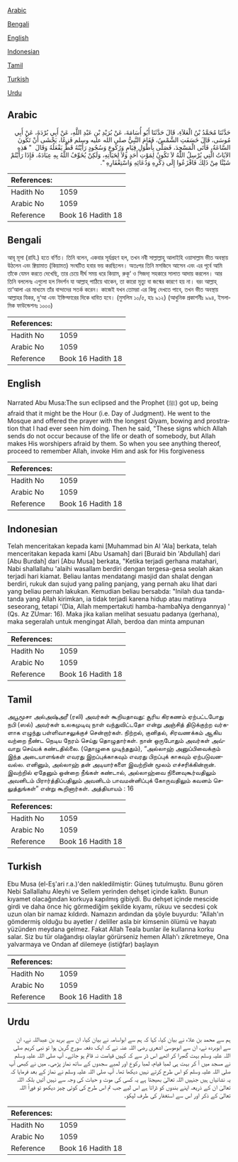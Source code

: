 [Arabic](#arabic)

[Bengali](#bengali)

[English](#english)

[Indonesian](#indonesian)

[Tamil](#tamil)

[Turkish](#turkish)

[Urdu](#urdu)

## Arabic


<div dir="rtl" lang="ar" style={{fontSize:'larger',backgroundColor:'#f8f9fa',padding:20}}>
حَدَّثَنَا مُحَمَّدُ بْنُ الْعَلاَءِ، قَالَ حَدَّثَنَا أَبُو أُسَامَةَ، عَنْ بُرَيْدِ بْنِ عَبْدِ اللَّهِ، عَنْ أَبِي بُرْدَةَ، عَنْ أَبِي مُوسَى، قَالَ خَسَفَتِ الشَّمْسُ، فَقَامَ النَّبِيُّ صلى الله عليه وسلم فَزِعًا، يَخْشَى أَنْ تَكُونَ السَّاعَةُ، فَأَتَى الْمَسْجِدَ، فَصَلَّى بِأَطْوَلِ قِيَامٍ وَرُكُوعٍ وَسُجُودٍ رَأَيْتُهُ قَطُّ يَفْعَلُهُ وَقَالَ ‏ "‏ هَذِهِ الآيَاتُ الَّتِي يُرْسِلُ اللَّهُ لاَ تَكُونُ لِمَوْتِ أَحَدٍ وَلاَ لِحَيَاتِهِ، وَلَكِنْ يُخَوِّفُ اللَّهُ بِهِ عِبَادَهُ، فَإِذَا رَأَيْتُمْ شَيْئًا مِنْ ذَلِكَ فَافْزَعُوا إِلَى ذِكْرِهِ وَدُعَائِهِ وَاسْتِغْفَارِهِ ‏"‏‏.‏
</div>
<div style={{backgroundColor:'#f8f9fa',padding:20, marginBottom: 10}}><table> <thead> <tr> <th>References:</th> <th></th> </tr> </thead> <tbody><tr><td>Hadith No</td><td>1059</td></tr><tr><td>Arabic No</td><td>1059</td></tr><tr><td>Reference</td><td>Book 16 Hadith 18</td></tr></tbody></table></div>

## Bengali


<div dir="ltr" lang="bn" style={{fontSize:'larger',backgroundColor:'#f8f9fa',padding:20}}>
আবূ মূসা (রাযি.) হতে বর্ণিত। তিনি বলেন, একবার সূর্যগ্রহণ হল, তখন নবী সাল্লাল্লাহু আলাইহি ওয়াসাল্লাম ভীত অবস্থায় উঠলেন এবং ক্বিয়ামাত (কিয়ামত) সংঘটিত হবার ভয় করছিলেন। অতঃপর তিনি মসজিদে আসেন এবং এর পূর্বে আমি তাঁকে যেমন করতে দেখেছি, তার চেয়ে দীর্ঘ সময় ধরে কিয়াম, রুকূ‘ ও সিজদা্ সহকারে সালাত আদায় করলেন। আর তিনি বললেনঃ এগুলো হল নিদর্শন যা আল্লাহ্ পাঠিয়ে থাকেন, তা কারো মৃত্যু বা জন্মের কারণে হয় না। বরং আল্লাহ্ তা‘আলা এর মাধ্যমে তাঁর বান্দাদের সতর্ক করেন। কাজেই যখন তোমরা এর কিছু দেখতে পাবে, তখন ভীত অবস্থায় আল্লাহর যিকর, দু‘আ এবং ইস্তিগ্ফারের দিকে ধাবিত হবে। (মুসলিম ১০/৫, হাঃ ৯১২) (আধুনিক প্রকাশনীঃ ৯৯৪, ইসলামিক ফাউন্ডেশনঃ ১০০০)
</div>
<div style={{backgroundColor:'#f8f9fa',padding:20, marginBottom: 10}}><table> <thead> <tr> <th>References:</th> <th></th> </tr> </thead> <tbody><tr><td>Hadith No</td><td>1059</td></tr><tr><td>Arabic No</td><td>1059</td></tr><tr><td>Reference</td><td>Book 16 Hadith 18</td></tr></tbody></table></div>

## English


<div dir="ltr" lang="en" style={{fontSize:'larger',backgroundColor:'#f8f9fa',padding:20}}>
Narrated Abu Musa:The sun eclipsed and the Prophet (ﷺ) got up, being afraid that it might be the Hour (i.e. Day of Judgment). He went to the Mosque and offered the prayer with the longest Qiyam, bowing and prostration that I had ever seen him doing. Then he said, "These signs which Allah sends do not occur because of the life or death of somebody, but Allah makes His worshipers afraid by them. So when you see anything thereof, proceed to remember Allah, invoke Him and ask for His forgiveness
</div>
<div style={{backgroundColor:'#f8f9fa',padding:20, marginBottom: 10}}><table> <thead> <tr> <th>References:</th> <th></th> </tr> </thead> <tbody><tr><td>Hadith No</td><td>1059</td></tr><tr><td>Arabic No</td><td>1059</td></tr><tr><td>Reference</td><td>Book 16 Hadith 18</td></tr></tbody></table></div>

## Indonesian


<div dir="ltr" lang="id" style={{fontSize:'larger',backgroundColor:'#f8f9fa',padding:20}}>
Telah menceritakan kepada kami [Muhammad bin Al 'Ala] berkata, telah menceritakan kepada kami [Abu Usamah] dari [Buraid bin 'Abdullah] dari [Abu Burdah] dari [Abu Musa] berkata, "Ketika terjadi gerhana matahari, Nabi shallallahu 'alaihi wasallam berdiri dengan tergesa-gesa seolah akan terjadi hari kiamat. Beliau lantas mendatangi masjid dan shalat dengan berdiri, rukuk dan sujud yang paling panjang, yang pernah aku lihat dari yang beliau pernah lakukan. Kemudian beliau bersabda: "Inilah dua tanda-tanda yang Allah kirimkan, ia tidak terjadi karena hidup atau matinya seseorang, tetapi '(Dia, Allah mempertakuti hamba-hambaNya dengannya) ' (Qs. Az ZUmar: 16). Maka jika kalian melihat sesuatu padanya (gerhana), maka segeralah untuk mengingat Allah, berdoa dan minta ampunan
</div>
<div style={{backgroundColor:'#f8f9fa',padding:20, marginBottom: 10}}><table> <thead> <tr> <th>References:</th> <th></th> </tr> </thead> <tbody><tr><td>Hadith No</td><td>1059</td></tr><tr><td>Arabic No</td><td>1059</td></tr><tr><td>Reference</td><td>Book 16 Hadith 18</td></tr></tbody></table></div>

## Tamil


<div dir="ltr" lang="ta" style={{fontSize:'larger',backgroundColor:'#f8f9fa',padding:20}}>
அபூமூசா அல்அஷ்அரீ (ரலி) அவர்கள் கூறியதாவது: சூரிய கிரகணம் ஏற்பட்டபோது நபி (ஸல்) அவர்கள் உலகமுடிவு நாள் வந்துவிட்டதோ என்று அஞ்சித் திடுக்குற்ற வர்களாக எழுந்து பள்ளிவாசலுக்குச் சென்றார்கள். நிற்றல், குனிதல், சிரவணக்கம் ஆகிய வற்றை நீண்ட நெடிய நேரம் செய்து தொழுதார்கள். நான் ஒருபோதும் அவர்கள் அவ்வாறு செய்யக் கண்டதில்லை. (தொழுகை முடிந்ததும்), “அல்லாஹ் அனுப்பிவைக்கும் இந்த அடையாளங்கள் எவரது இறப்புக்காகவும் எவரது பிறப்புக் காகவும் ஏற்படுவனவல்ல. எனினும், அல்லாஹ் தன் அடியார்களை இவற்றின் மூலம் எச்சரிக்கின்றான். இவற்றில் ஏதேனும் ஒன்றை நீங்கள் கண்டால், அல்லாஹ்வை நினைவுகூர்வதிலும் அவனிடம் பிரார்த்திப்பதிலும் அவனிடம் பாவமன்னிப்புக் கோருவதிலும் கவனம் செலுத்துங்கள்” என்று கூறினார்கள். அத்தியாயம் : 16
</div>
<div style={{backgroundColor:'#f8f9fa',padding:20, marginBottom: 10}}><table> <thead> <tr> <th>References:</th> <th></th> </tr> </thead> <tbody><tr><td>Hadith No</td><td>1059</td></tr><tr><td>Arabic No</td><td>1059</td></tr><tr><td>Reference</td><td>Book 16 Hadith 18</td></tr></tbody></table></div>

## Turkish


<div dir="ltr" lang="tr" style={{fontSize:'larger',backgroundColor:'#f8f9fa',padding:20}}>
Ebu Musa (el-Eş'ari r.a.)'den nakledilmiştir: Güneş tutulmuştu. Bunu gören Nebi Sallallahu Aleyhi ve Sellem yerinden dehşet içinde kalktı. Bunun kıyamet olacağından korkuya kapılmış gibiydi. Bu dehşet içinde mescide girdi ve daha önce hiç görmediğim şekilde kıyamı, rükuu ve secdesi çok uzun olan bir namaz kıldırdı. Namazın ardından da şöyle buyurdu: "Allah'ın gömdermiş olduğu bu ayetler / deliller asla bir kimsenin ölümü ve hayatı yüzünden meydana gelmez. Fakat Allah Teala bunlar ile kullarına korku salar. Siz bu tür olağandışı olaylar görürseniz hemen Allah'ı zikretmeye, Ona yalvarmaya ve Ondan af dilemeye (istiğfar) başlayın
</div>
<div style={{backgroundColor:'#f8f9fa',padding:20, marginBottom: 10}}><table> <thead> <tr> <th>References:</th> <th></th> </tr> </thead> <tbody><tr><td>Hadith No</td><td>1059</td></tr><tr><td>Arabic No</td><td>1059</td></tr><tr><td>Reference</td><td>Book 16 Hadith 18</td></tr></tbody></table></div>

## Urdu


<div dir="rtl" lang="ur" style={{fontSize:'larger',backgroundColor:'#f8f9fa',padding:20}}>
ہم سے محمد بن علاء نے بیان کیا، کہا کہ ہم سے ابواسامہ نے بیان کیا، ان سے برید بن عبداللہ نے، ان سے ابوبردہ نے، ان سے ابوموسیٰ اشعری رضی اللہ عنہ نے کہ ایک دفعہ سورج گرہن ہوا تو نبی کریم صلی اللہ علیہ وسلم بہت گھبرا کر اٹھے اس ڈر سے کہ کہیں قیامت نہ قائم ہو جائے۔ آپ صلی اللہ علیہ وسلم نے مسجد میں آ کر بہت ہی لمبا قیام، لمبا رکوع اور لمبے سجدوں کے ساتھ نماز پڑھی۔ میں نے کبھی آپ صلی اللہ علیہ وسلم کو اس طرح کرتے نہیں دیکھا تھا۔ آپ صلی اللہ علیہ وسلم نے نماز کے بعد فرمایا کہ یہ نشانیاں ہیں جنہیں اللہ تعالیٰ بھیجتا ہے یہ کسی کی موت و حیات کی وجہ سے نہیں آتیں بلکہ اللہ تعالیٰ ان کے ذریعہ اپنے بندوں کو ڈراتا ہے اس لیے جب تم اس طرح کی کوئی چیز دیکھو تو فوراً اللہ تعالیٰ کے ذکر اور اس سے استغفار کی طرف لپکو۔
</div>
<div style={{backgroundColor:'#f8f9fa',padding:20, marginBottom: 10}}><table> <thead> <tr> <th>References:</th> <th></th> </tr> </thead> <tbody><tr><td>Hadith No</td><td>1059</td></tr><tr><td>Arabic No</td><td>1059</td></tr><tr><td>Reference</td><td>Book 16 Hadith 18</td></tr></tbody></table></div>